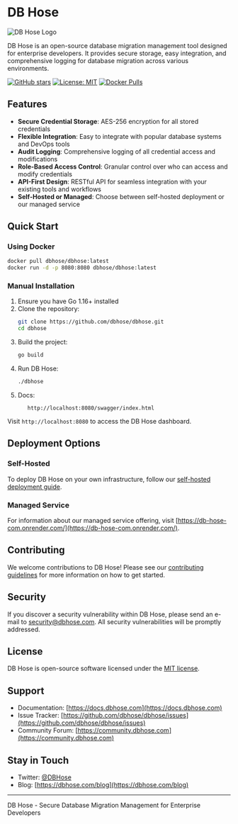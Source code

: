# DB Hose

![DB Hose Logo](https://dbhose.com/logo.png)

DB Hose is an open-source database migration management tool designed for enterprise developers. It provides secure storage, easy integration, and comprehensive logging for database migration across various environments.

[![GitHub stars](https://img.shields.io/github/stars/dbhose/dbhose.svg)](https://github.com/IamNator/db-hose.com/stargazers)
[![License: MIT](https://img.shields.io/badge/License-MIT-yellow.svg)](https://opensource.org/licenses/MIT)
[![Docker Pulls](https://img.shields.io/docker/pulls/dbhose/dbhose.svg)](https://hub.docker.com/r/dbhose/dbhose)

## Features

- **Secure Credential Storage**: AES-256 encryption for all stored credentials
- **Flexible Integration**: Easy to integrate with popular database systems and DevOps tools
- **Audit Logging**: Comprehensive logging of all credential access and modifications
- **Role-Based Access Control**: Granular control over who can access and modify credentials
- **API-First Design**: RESTful API for seamless integration with your existing tools and workflows
- **Self-Hosted or Managed**: Choose between self-hosted deployment or our managed service

## Quick Start

### Using Docker

```bash
docker pull dbhose/dbhose:latest
docker run -d -p 8080:8080 dbhose/dbhose:latest
```

### Manual Installation

1. Ensure you have Go 1.16+ installed
2. Clone the repository:
   ```bash
   git clone https://github.com/dbhose/dbhose.git
   cd dbhose
   ```
3. Build the project:
   ```bash
   go build
   ```
4. Run DB Hose:
   ```bash
   ./dbhose
   ```
5. Docs:
   ```
      http://localhost:8080/swagger/index.html
   ```

Visit `http://localhost:8080` to access the DB Hose dashboard.


## Deployment Options

### Self-Hosted

To deploy DB Hose on your own infrastructure, follow our [self-hosted deployment guide](https://docs.dbhose.com/self-hosted).

### Managed Service

For information about our managed service offering, visit [https://db-hose-com.onrender.com/](https://db-hose-com.onrender.com/).

## Contributing

We welcome contributions to DB Hose! Please see our [contributing guidelines](CONTRIBUTING.md) for more information on how to get started.

## Security

If you discover a security vulnerability within DB Hose, please send an e-mail to security@dbhose.com. All security vulnerabilities will be promptly addressed.

## License

DB Hose is open-source software licensed under the [MIT license](LICENSE.md).

## Support

- Documentation: [https://docs.dbhose.com](https://docs.dbhose.com)
- Issue Tracker: [https://github.com/dbhose/dbhose/issues](https://github.com/dbhose/dbhose/issues)
- Community Forum: [https://community.dbhose.com](https://community.dbhose.com)

## Stay in Touch

- Twitter: [@DBHose](https://twitter.com/DBHose)
- Blog: [https://dbhose.com/blog](https://dbhose.com/blog)

---

DB Hose - Secure Database Migration Management for Enterprise Developers
